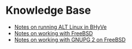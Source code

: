 # Knowledge Base

* [Notes on running ALT Linux in BHyVe](altlinux/altlinux.md)
* [Notes on working with FreeBSD](freebsd/freebsd.md)
* [Notes on working with GNUPG 2 on FreeBSD](gnupg/gnupg.md)


